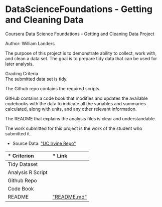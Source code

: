 # DataScienceFoundations - Getting and Cleaning Data
Coursera Data Science Foundations - Getting and Cleaning Data Project

Author: William Landers

The purpose of this project is to demonstrate ability to collect, work with, and clean a data set. The goal is to prepare tidy data that can be used for later analysis.   


Grading Criteria  
The submitted data set is tidy. 

The Github repo contains the required scripts.

GitHub contains a code book that modifies and updates the available codebooks with the data to indicate all the variables and summaries calculated, along with units, and any other relevant information.

The README that explains the analysis files is clear and understandable.

The work submitted for this project is the work of the student who submitted it.


* Source Data:
["UC Irvine Repo"](https://d396qusza40orc.cloudfront.net/getdata%2Fprojectfiles%2FUCI%20HAR%20Dataset.zip)

| * Criterion | * Link |
|:----------|:-----|
|Tidy Dataset|
|Analysis R Script|
|Github Repo|
|Code Book|
|README|["README.md"](https://github.com/w-lan/DataScienceFoundations-Getting_and_Cleaning_Data/edit/main/README.md) 
